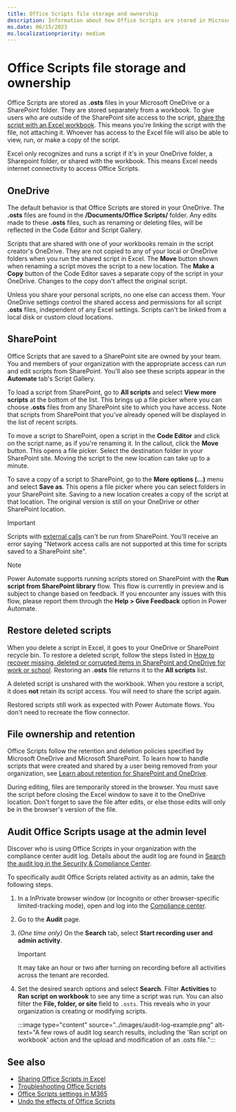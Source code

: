 ```yaml
---
title: Office Scripts file storage and ownership
description: Information about how Office Scripts are stored in Microsoft OneDrive and transferred between owners.
ms.date: 06/15/2023
ms.localizationpriority: medium
---
```


# Office Scripts file storage and ownership

Office Scripts are stored as **.osts** files in your Microsoft OneDrive or a SharePoint folder. They are stored separately from a workbook. To give users who are outside of the SharePoint site access to the script, [share the script with an Excel workbook](excel.md#share-office-scripts). This means you're linking the script with the file, not attaching it. Whoever has access to the Excel file will also be able to view, run, or make a copy of the script.

Excel only recognizes and runs a script if it's in your OneDrive folder, a Sharepoint folder, or shared with the workbook. This means Excel needs internet connectivity to access Office Scripts.

## OneDrive

The default behavior is that Office Scripts are stored in your OneDrive. The **.osts** files are found in the **/Documents/Office Scripts/** folder. Any edits made to these **.osts** files, such as renaming or deleting files, will be reflected in the Code Editor and Script Gallery.

Scripts that are shared with one of your workbooks remain in the script creator's OneDrive. They are not copied to any of your local or OneDrive folders when you run the shared script in Excel. The **Move** button shown when renaming a script moves the script to a new location. The **Make a Copy** button of the Code Editor saves a separate copy of the script in your OneDrive. Changes to the copy don't affect the original script.

Unless you share your personal scripts, no one else can access them. Your OneDrive settings control the shared access and permissions for all script **.osts** files, independent of any Excel settings. Scripts can't be linked from a local disk or custom cloud locations.

## SharePoint

Office Scripts that are saved to a SharePoint site are owned by your team. You and members of your organization with the appropriate access can run and edit scripts from SharePoint. You'll also see these scripts appear in the **Automate** tab's Script Gallery.

To load a script from SharePoint, go to **All scripts** and select **View more scripts** at the bottom of the list. This brings up a file picker where you can choose **.osts** files from any SharePoint site to which you have access. Note that scripts from SharePoint that you've already opened will be displayed in the list of recent scripts.

To move a script to SharePoint, open a script in the **Code Editor** and click on the script name, as if you're renaming it. In the callout, click the **Move** button. This opens a file picker. Select the destination folder in your SharePoint site. Moving the script to the new location can take up to a minute.

To save a copy of a script to SharePoint, go to the **More options (…)** menu and select **Save as**. This opens a file picker where you can select folders in your SharePoint site. Saving to a new location creates a copy of the script at that location. The original version is still on your OneDrive or other SharePoint location.

> [!IMPORTANT]
> Scripts with [external calls](../develop/external-calls.md) can't be run from SharePoint. You'll receive an error saying "Network access calls are not supported at this time for scripts saved to a SharePoint site".

> [!NOTE]
> Power Automate supports running scripts stored on SharePoint with the **Run script from SharePoint library** flow. This flow is currently in preview and is subject to change based on feedback. If you encounter any issues with this flow, please report them through the **Help > Give Feedback** option in Power Automate.

## Restore deleted scripts

When you delete a script in Excel, it goes to your OneDrive or SharePoint recycle bin. To restore a deleted script, follow the steps listed in [How to recover missing, deleted or corrupted items in SharePoint and OneDrive for work or school](https://support.microsoft.com/office/how-to-recover-missing-deleted-or-corrupted-items-in-sharepoint-and-onedrive-for-work-or-school-3d748edf-c072-46c9-81a4-4989056ebc87). Restoring an **.osts** file returns it to the **All scripts** list.

A deleted script is unshared with the workbook. When you restore a script, it does **not** retain its script access. You will need to share the script again.

Restored scripts still work as expected with Power Automate flows. You don't need to recreate the flow connector.

## File ownership and retention

Office Scripts follow the retention and deletion policies specified by Microsoft OneDrive and Microsoft SharePoint. To learn how to handle scripts that were created and shared by a user being removed from your organization, see [Learn about retention for SharePoint and OneDrive](/microsoft-365/compliance/retention-policies-sharepoint?view=o365-worldwide&preserve-view=true).

During editing, files are temporarily stored in the browser. You must save the script before closing the Excel window to save it to the OneDrive location. Don't forget to save the file after edits, or else those edits will only be in the browser's version of the file.

## Audit Office Scripts usage at the admin level

Discover who is using Office Scripts in your organization with the compliance center audit log. Details about the audit log are found in [Search the audit log in the Security & Compliance Center](/microsoft-365/compliance/search-the-audit-log-in-security-and-compliance?view=o365-worldwide&preserve-view=true#search-the-audit-log).

To specifically audit Office Scripts related activity as an admin, take the following steps.

1. In a InPrivate browser window (or Incognito or other browser-specific limited-tracking mode), open and log into the [Compliance center](https://compliance.microsoft.com/).
1. Go to the **Audit** page.
1. *(One time only)* On the **Search** tab, select **Start recording user and admin activity**.

    > [!IMPORTANT]
    > It may take an hour or two after turning on recording before all activities across the tenant are recorded.

1. Set the desired search options and select **Search**. Filter **Activities** to **Ran script on workbook** to see any time a script was run. You can also filter the **File, folder, or site** field to `.osts`. This reveals who in your organization is creating or modifying scripts.

    :::image type="content" source="../images/audit-log-example.png" alt-text="A few rows of audit log search results, including the 'Ran script on workbook' action and the upload and modification of an .osts file.":::

## See also

- [Sharing Office Scripts in Excel](https://support.microsoft.com/office/226eddbc-3a44-4540-acfe-fccda3d1122b)
- [Troubleshooting Office Scripts](../testing/troubleshooting.md)
- [Office Scripts settings in M365](/microsoft-365/admin/manage/manage-office-scripts-settings)
- [Undo the effects of Office Scripts](../testing/undo.md)
